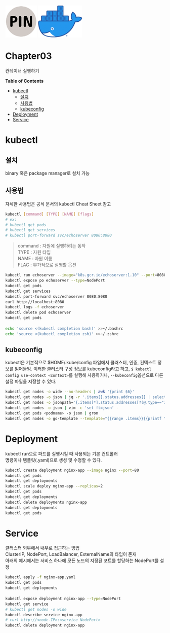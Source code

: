 <p float="left">
    <img src="./image/PIN.png" alt="PINLAB" height="100">
    <img src="./image/docker.png" alt="docker" height="100">
</p>

Chapter03 <!-- omit in toc -->
===
컨테이너 실행하기

**Table of Contents**
- [kubectl](#kubectl)
  - [설치](#설치)
  - [사용법](#사용법)
  - [kubeconfig](#kubeconfig)
- [Deployment](#deployment)
- [Service](#service)

# kubectl
## 설치
binary 혹은 package manager로 설치 가능

## 사용법
자세한 사용법은 공식 문서의 kubectl Cheat Sheet 참고

```bash
kubectl [command] [TYPE] [NAME] [flags]
# ex:
# kubectl get pods
# kubectl get services
# kubectl port-forward svc/echoserver 8080:8080
```
> command : 자원에 실행하려는 동작\
> TYPE : 자원 타입\
> NAME : 자원 이름\
> FLAG : 부가적으로 실행할 옵션

```bash
kubectl run echoserver --image="k8s.gcr.io/echoserver:1.10" --port=8080
kubectl expose po echoserver --type=NodePort
kubectl get pods
kubectl get services
kubectl port-forward svc/echoserver 8080:8080
curl http://localhost:8080
kubectl logs -f echoserver
kubectl delete pod echoserver
kubectl get pods

echo 'source <(kubectl completion bash)' >>~/.bashrc
echo 'source <(kubectl completion zsh)' >>~/.zshrc
```

## kubeconfig
kubectl은 기본적으로 \$HOME/.kube/config 파일에서 클러스터, 인증, 컨텍스트 정보를 읽어들임. 이러한 클러스터 구성 정보를 kubeconfig라고 하고, `$ kubectl config use-context <context>`를 실행해 사용하거나, `--kubeconfig`옵션으로 다른 설정 파일을 지정할 수 있다.
```bash
kubectl get nodes -o wide --no-headers | awk '{print $6}'
kubectl get nodes -o json | jq -r '.items[].status.addresses[] | select(.type=="InternalIP") | .address'
kubectl get nodes -o jsonpath='{.items[*].status.addresses[?(@.type=="InternalIP")].address}'
kubectl get nodes -o json | vim -c 'set ft=json' -
kubectl get pods <podname> -o json | gron
kubectl get nodes -o go-template --template="{{range .items}}{{printf "%s\n" .metadata.name}}{{end}}" 
```

# Deployment
kubectl run으로 파드를 실행시킬 때 사용되는 기본 컨트롤러\
명령이나 템플릿(.yaml)으로 생성 및 수정할 수 있다.
```bash
kubectl create deployment nginx-app --image nginx --port=80
kubectl get pods
kubectl get deployments
kubectl scale deploy nginx-app --replicas=2
kubectl get pods
kubectl get deployments
kubectl delete deployments nginx-app
kubectl get deployments
kubectl get pods
```

# Service
클러스터 외부에서 내부로 접근하는 방법\
ClusterIP, NodePort, LoadBalancer, ExternalName의 타입이 존재\
아래의 예시에서는 서비스 하나에 모든 노드의 지정된 포트를 할당하는 NodePort를 설정
```bash
kubectl apply -f nginx-app.yaml
kubectl get pods
kubectl get deployments

kubectl expose deployment nginx-app --type=NodePort
kubectl get service
# kubectl get nodes -o wide
kubectl describe service nginx-app
# curl http://<node-IP>:<service NodePort>
kubectl delete deployment nginx-app
```